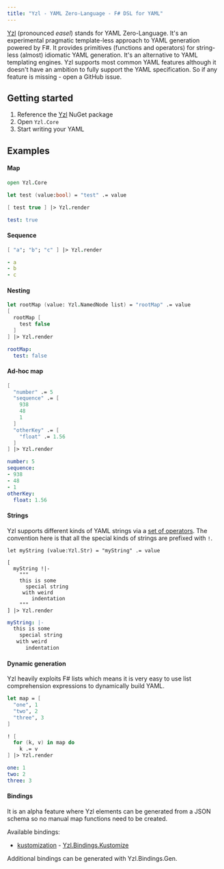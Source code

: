 ```yaml
---
title: "Yzl - YAML Zero-Language - F# DSL for YAML"
---
```


[Yzl](https://github.com/queil/yzl) (pronounced *easel*) stands for YAML Zero-Language. It's an experimental pragmatic template-less approach to YAML generation powered by F#. It provides primitives (functions and operators) for string-less (almost) idiomatic YAML generation. It's an alternative to YAML templating engines. Yzl supports most common YAML features although it doesn't have an ambition to fully support the YAML specification. So if any feature is missing - open a GitHub issue.

## Getting started

1. Reference the [Yzl](https://www.nuget.org/packages/Yzl) NuGet package
2. Open `Yzl.Core`
3. Start writing your YAML

## Examples

#### Map

``` fsharp
open Yzl.Core

let test (value:bool) = "test" .= value

[ test true ] |> Yzl.render
```

```yaml
test: true
```

#### Sequence

``` fsharp
[ "a"; "b"; "c" ] |> Yzl.render
```

```yaml
- a
- b
- c
```

#### Nesting

```fsharp
let rootMap (value: Yzl.NamedNode list) = "rootMap" .= value
[
  rootMap [
    test false
  ]
] |> Yzl.render
```

```yaml
rootMap:
  test: false
```

#### Ad-hoc map

```fsharp
[
  "number" .= 5
  "sequence" .= [
    938
    48
    1
  ]
  "otherKey" .= [
    "float" .= 1.56
  ]
] |> Yzl.render
```

```yaml
number: 5
sequence:
- 938
- 48
- 1
otherKey:
  float: 1.56
```

#### Strings

Yzl supports different kinds of YAML strings via a [set of operators](reference/yzl-core-operators).
The convention here is that all the special kinds of strings are prefixed with `!`.

```f#
let myString (value:Yzl.Str) = "myString" .= value

[
  myString !|-
    """
    this is some
      special string
     with weird
        indentation
    """
] |> Yzl.render
```

```yaml
myString: |-
  this is some
    special string
   with weird
      indentation
```

#### Dynamic generation

Yzl heavily exploits F# lists which means it is very easy to use list comprehension expressions to dynamically build YAML.

```fsharp
let map = [
  "one", 1
  "two", 2
  "three", 3
]

! [
  for (k, v) in map do
    k .= v
] |> Yzl.render

```

```yaml
one: 1
two: 2
three: 3
```

#### Bindings

It is an alpha feature where Yzl elements can be generated from a JSON schema so no manual map functions need to be created.

Available bindings:

* [kustomization](https://kustomize.io/) - [Yzl.Bindings.Kustomize](https://www.nuget.org/packages/Yzl.Bindings.Kustomize)

Additional bindings can be generated with Yzl.Bindings.Gen.
